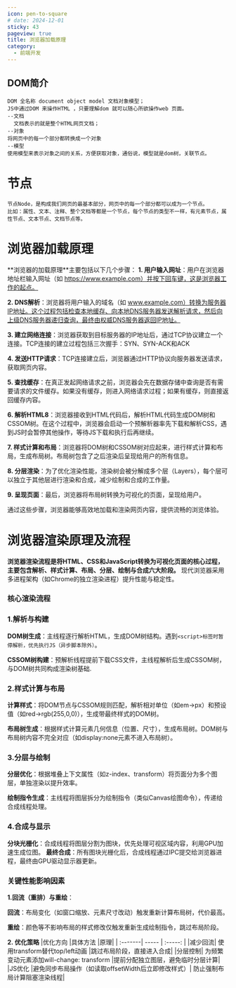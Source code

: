 ```yaml
---
icon: pen-to-square
# date: 2024-12-01
sticky: 43
pageview: true
title: 浏览器加载原理
category:
  - 前端开发
---
```


<!-- more -->
## DOM简介
```
DOM 全名称 document object model 文档对象模型；
JS中通过DOM 来操作HTML ，只要理解dom 就可以随心所欲操作web 页面。
--文档
  文档表示的就是整个HTML网页文档；
--对象
将网页中的每一个部分都转换成一个对象
--模型
使用模型来表示对象之间的关系，方便获取对象，通俗说，模型就是dom树，关联节点。

```
# 节点
```
节点Node，是构成我们网页的最基本部分，网页中的每一个部分都可以成为一个节点。
比如：属性、文本、注释、整个文档等都是一个节点，每个节点的类型不一样，有元素节点，属性节点、文本节点、文档节点等。
```

# 浏览器加载原理

**浏览器的加载原理‌**主要包括以下几个步骤：
**1.‌ 用户输入网址‌**：用户在浏览器地址栏输入网址（如 https://www.example.com）并按下回车键，这是浏览器工作的起点‌。

**2.‌ DNS解析‌**：浏览器将用户输入的域名（如 www.example.com）转换为服务器IP地址。这个过程包括检查本地缓存、向本地DNS服务器发送解析请求，然后向上级DNS服务器递归查询，最终由权威DNS服务器返回IP地址‌。

**3.‌ 建立网络连接‌**：浏览器获取到目标服务器的IP地址后，通过TCP协议建立一个连接。TCP连接的建立过程包括三次握手：SYN、SYN-ACK和ACK‌


**4.‌ 发送HTTP请求‌**：TCP连接建立后，浏览器通过HTTP协议向服务器发送请求，获取网页内容‌。


**5.‌ 查找缓存‌**：在真正发起网络请求之前，浏览器会先在数据存储中查询是否有需要请求的文件缓存。如果没有缓存，则进入网络请求过程；如果有缓存，则直接返回缓存内容‌。

**6.‌ 解析HTML‌8**：浏览器接收到HTML代码后，解析HTML代码生成DOM树和CSSOM树。在这个过程中，浏览器会启动一个预解析器率先下载和解析CSS，遇到JS时会暂停其他操作，等待JS下载和执行后再继续‌。

**7.‌ 样式计算和布局‌**：浏览器将DOM树和CSSOM树对应起来，进行样式计算和布局，生成布局树。布局树包含了之后渲染后呈现给用户的所有信息‌。

**8.‌ 分层渲染‌**：为了优化渲染性能，渲染树会被分解成多个层（Layers），每个层可以独立于其他层进行渲染和合成，减少绘制和合成的工作量‌。

**9.‌ 呈现页面‌**：最后，浏览器将布局树转换为可视化的页面，呈现给用户‌。

通过这些步骤，浏览器能够高效地加载和渲染网页内容，提供流畅的浏览体验。


# 浏览器渲染原理及流程
**浏览器渲染流程是将HTML、CSS和JavaScript转换为可视化页面的核心过程，主要包含解析、样式计算、布局、分层、绘制与合成六大阶段‌。** 现代浏览器采用多进程架构（如Chrome的独立渲染进程）提升性能与稳定性。

### 核心渲染流程

### 1.‌解析与构建‌

  **DOM树生成‌**：主线程逐行解析HTML，生成DOM树结构。遇到`<script>标签时暂停解析，优先执行JS（异步脚本除外）`。‌‌

  **CSSOM树构建‌**：预解析线程提前下载CSS文件，主线程解析后生成CSSOM树，与DOM树共同构成渲染树基础.

  ### 2.样式计算与布局‌

  ‌**计算样式‌**：将DOM节点与CSSOM规则匹配，解析相对单位（如em→px）和预设值（如red→rgb(255,0,0)），生成带最终样式的DOM树。‌‌
  
  **‌布局树生成‌**：根据样式计算元素几何信息（位置、尺寸），生成布局树。DOM树与布局树内容不完全对应（如display:none元素不进入布局树）。

  ### 3.分层与绘制

  **分层优化‌**：根据堆叠上下文属性（如z-index、transform）将页面分为多个图层，单独渲染以提升效率。‌‌

  **‌绘制指令生成‌**：主线程将图层拆分为绘制指令（类似Canvas绘图命令），传递给合成线程处理。

  ### 4.合成与显示
  **分块光栅化‌**：合成线程将图层分割为图块，优先处理可视区域内容，利用GPU加速生成位图。‌‌
  ‌**最终合成‌**：所有图块光栅化后，合成线程通过IPC提交给浏览器进程，最终由GPU驱动显示器更新。


  ### 关键性能影响因素
  **1.‌回流（重排）与重绘‌**：

  **回流‌**：布局变化（如窗口缩放、元素尺寸改动）触发重新计算布局树，代价最高。‌‌

  **重绘‌**：颜色等不影响布局的样式修改仅触发重新生成绘制指令，跳过布局阶段。
 
 **2. 优化策略**
 |优化方向	|具体方法	|原理|
 | :-------| ----- | :-----: |
 |减少回流|	使用transform替代top/left动画	|跳过布局阶段，直接进入合成‌‌|
|分层控制|	为频繁变动元素添加will-change: transform |提前分配独立图层，避免临时分层计算|‌‌
 |JS优化	|避免同步布局操作（如读取offsetWidth后立即修改样式）|	防止强制布局计算阻塞渲染线程‌‌|

 <browserPrinciple></browserPrinciple>



